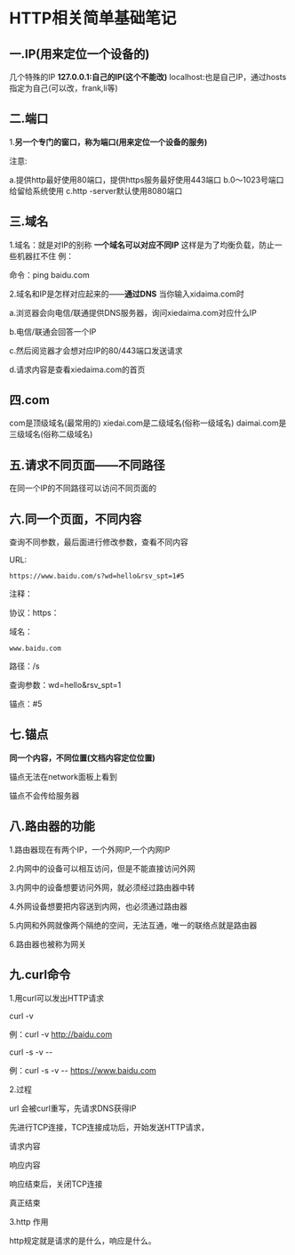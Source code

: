 # HTTP相关简单基础笔记

## 一.IP(用来定位一个设备的)

几个特殊的IP
**127.0.0.1:自己的IP(这个不能改)**
localhost:也是自己IP，通过hosts指定为自己(可以改，frank,li等)

## 二.端口

1.**另一个专门的窗口，称为端口(用来定位一个设备的服务)**

注意:

a.提供http最好使用80端口，提供https服务最好使用443端口
b.0～1023号端口给留给系统使用
c.http -server默认使用8080端口

## 三.域名

1.域名：就是对IP的别称
**一个域名可以对应不同IP**
这样是为了均衡负载，防止一些机器扛不住
例：

命令：ping baidu.com

2.域名和IP是怎样对应起来的——**通过DNS**
当你输入xidaima.com时

a.浏览器会向电信/联通提供DNS服务器，询问xiedaima.com对应什么IP

b.电信/联通会回答一个IP

c.然后阅览器才会想对应IP的80/443端口发送请求

d.请求内容是查看xiedaima.com的首页

## 四.com

com是顶级域名(最常用的)
xiedai.com是二级域名(俗称一级域名)
daimai.com是三级域名(俗称二级域名)

## 五.请求不同页面——不同路径



在同一个IP的不同路径可以访问不同页面的

## 六.同一个页面，不同内容

查询不同参数，最后面进行修改参数，查看不同内容

URL:

```http
https://www.baidu.com/s?wd=hello&rsv_spt=1#5
```

注释：

协议：https：

域名：

```http
www.baidu.com
```

路径：/s

查询参数：wd=hello&rsv_spt=1

锚点：#5

## 七.锚点

**同一个内容，不同位置(文档内容定位位置)**

锚点无法在network面板上看到

锚点不会传给服务器

## 八.路由器的功能

1.路由器现在有两个IP，一个外网IP,一个内网IP

2.内网中的设备可以相互访问，但是不能直接访问外网

3.内网中的设备想要访问外网，就必须经过路由器中转

4.外网设备想要把内容送到内网，也必须通过路由器

5.内网和外网就像两个隔绝的空间，无法互通，唯一的联络点就是路由器

6.路由器也被称为网关

## 九.curl命令

1.用curl可以发出HTTP请求

curl -v 

例：curl -v http://baidu.com

curl -s -v --

例：curl -s -v --  https://www.baidu.com

2.过程

url 会被curl重写，先请求DNS获得IP

先进行TCP连接，TCP连接成功后，开始发送HTTP请求，

请求内容

响应内容

响应结束后，关闭TCP连接

真正结束

3.http 作用

http规定就是请求的是什么，响应是什么。
